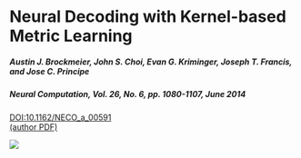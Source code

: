 # Neural Decoding with Kernel-based Metric Learning
##### Austin J. Brockmeier, John S. Choi, Evan G. Kriminger, Joseph T. Francis, and Jose C. Principe
##### Neural Computation, Vol. 26, No. 6, pp. 1080-1107, June 2014

[DOI:10.1162/NECO_a_00591](http://dx.doi.org/10.1162/NECO_a_00591)  
[(author PDF)](http://cnel.ufl.edu/files/1389293595.pdf)

![](http://cnel.ufl.edu/~ajbrockmeier/metric/test.png)
